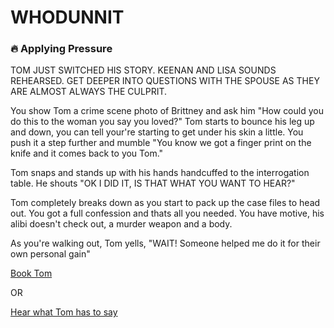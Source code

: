 # WHODUNNIT

### 🔥 Applying Pressure 

TOM JUST SWITCHED HIS STORY. KEENAN AND LISA SOUNDS REHEARSED. GET DEEPER INTO QUESTIONS WITH THE SPOUSE AS THEY ARE ALMOST ALWAYS THE CULPRIT.

You show Tom a crime scene photo of Brittney and ask him "How could you do this to the woman you say you loved?" Tom starts to bounce his leg up and down, you can tell your're starting to get under his skin a little. You push it a step further and mumble "You know we got a finger print on the knife and it comes back to you Tom."

Tom snaps and stands up with his hands handcuffed to the interrogation table. He shouts "OK I DID IT, IS THAT WHAT YOU WANT TO HEAR?" 

Tom completely breaks down as you start to pack up the case files to head out. You got a full confession and thats all you needed. You have motive, his alibi doesn't check out, a murder weapon and a body. 

As you're walking out, Tom yells, "WAIT! Someone helped me do it for their own personal gain"

[Book Tom](./scene5B.md)

OR 

[Hear what Tom has to say](./scene5C.md)